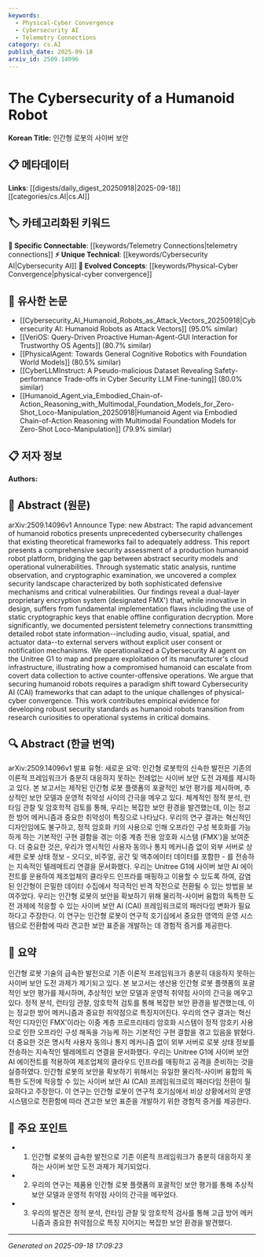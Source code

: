 ```yaml
---
keywords:
  - Physical-Cyber Convergence
  - Cybersecurity AI
  - Telemetry Connections
category: cs.AI
publish_date: 2025-09-18
arxiv_id: 2509.14096
---
```


<!-- KEYWORD_LINKING_METADATA:
{
  "processed_timestamp": "2025-09-22 22:05:31.005005",
  "vocabulary_version": "1.0",
  "selected_keywords": [
    "Physical-Cyber Convergence",
    "Cybersecurity AI",
    "Telemetry Connections"
  ],
  "rejected_keywords": [
    "Humanoid Robots",
    "Proprietary Encryption"
  ],
  "similarity_scores": {
    "Physical-Cyber Convergence": 0.8,
    "Cybersecurity AI": 0.85,
    "Telemetry Connections": 0.78
  },
  "extraction_method": "AI_prompt_based",
  "budget_applied": true
}
-->


# The Cybersecurity of a Humanoid Robot

**Korean Title:** 인간형 로봇의 사이버 보안

## 📋 메타데이터

**Links**: [[digests/daily_digest_20250918|2025-09-18]]   [[categories/cs.AI|cs.AI]]

## 🏷️ 카테고리화된 키워드
**🔗 Specific Connectable**: [[keywords/Telemetry Connections|telemetry connections]]
**⚡ Unique Technical**: [[keywords/Cybersecurity AI|Cybersecurity AI]]
**🚀 Evolved Concepts**: [[keywords/Physical-Cyber Convergence|physical-cyber convergence]]

## 🔗 유사한 논문
- [[Cybersecurity_AI_Humanoid_Robots_as_Attack_Vectors_20250918|Cybersecurity AI: Humanoid Robots as Attack Vectors]] (95.0% similar)
- [[VeriOS: Query-Driven Proactive Human-Agent-GUI Interaction for Trustworthy OS Agents]] (80.7% similar)
- [[PhysicalAgent: Towards General Cognitive Robotics with Foundation World Models]] (80.5% similar)
- [[CyberLLMInstruct: A Pseudo-malicious Dataset Revealing Safety-performance Trade-offs in Cyber Security LLM Fine-tuning]] (80.0% similar)
- [[Humanoid_Agent_via_Embodied_Chain-of-Action_Reasoning_with_Multimodal_Foundation_Models_for_Zero-Shot_Loco-Manipulation_20250918|Humanoid Agent via Embodied Chain-of-Action Reasoning with Multimodal Foundation Models for Zero-Shot Loco-Manipulation]] (79.9% similar)

## 📋 저자 정보

**Authors:** 

## 📄 Abstract (원문)

arXiv:2509.14096v1 Announce Type: new 
Abstract: The rapid advancement of humanoid robotics presents unprecedented cybersecurity challenges that existing theoretical frameworks fail to adequately address. This report presents a comprehensive security assessment of a production humanoid robot platform, bridging the gap between abstract security models and operational vulnerabilities. Through systematic static analysis, runtime observation, and cryptographic examination, we uncovered a complex security landscape characterized by both sophisticated defensive mechanisms and critical vulnerabilities. Our findings reveal a dual-layer proprietary encryption system (designated FMX') that, while innovative in design, suffers from fundamental implementation flaws including the use of static cryptographic keys that enable offline configuration decryption. More significantly, we documented persistent telemetry connections transmitting detailed robot state information--including audio, visual, spatial, and actuator data--to external servers without explicit user consent or notification mechanisms. We operationalized a Cybersecurity AI agent on the Unitree G1 to map and prepare exploitation of its manufacturer's cloud infrastructure, illustrating how a compromised humanoid can escalate from covert data collection to active counter-offensive operations. We argue that securing humanoid robots requires a paradigm shift toward Cybersecurity AI (CAI) frameworks that can adapt to the unique challenges of physical-cyber convergence. This work contributes empirical evidence for developing robust security standards as humanoid robots transition from research curiosities to operational systems in critical domains.

## 🔍 Abstract (한글 번역)

arXiv:2509.14096v1 발표 유형: 새로운
요약: 인간형 로봇학의 신속한 발전은 기존의 이론적 프레임워크가 충분히 대응하지 못하는 전례없는 사이버 보안 도전 과제를 제시하고 있다. 본 보고서는 제작된 인간형 로봇 플랫폼의 포괄적인 보안 평가를 제시하며, 추상적인 보안 모델과 운영적 취약성 사이의 간극을 메우고 있다. 체계적인 정적 분석, 런타임 관찰 및 암호학적 검토를 통해, 우리는 복잡한 보안 환경을 발견했는데, 이는 정교한 방어 메커니즘과 중요한 취약성이 특징으로 나타났다. 우리의 연구 결과는 혁신적인 디자인임에도 불구하고, 정적 암호화 키의 사용으로 인해 오프라인 구성 복호화를 가능하게 하는 기본적인 구현 결함을 겪는 이중 계층 전용 암호화 시스템 (FMX')을 보여준다. 더 중요한 것은, 우리가 명시적인 사용자 동의나 통지 메커니즘 없이 외부 서버로 상세한 로봇 상태 정보 - 오디오, 비주얼, 공간 및 액추에이터 데이터를 포함한 - 를 전송하는 지속적인 텔레메트리 연결을 문서화했다. 우리는 Unitree G1에 사이버 보안 AI 에이전트를 운용하여 제조업체의 클라우드 인프라를 매핑하고 이용할 수 있도록 하여, 감염된 인간형이 은밀한 데이터 수집에서 적극적인 반격 작전으로 전환될 수 있는 방법을 보여주었다. 우리는 인간형 로봇의 보안을 확보하기 위해 물리적-사이버 융합의 독특한 도전 과제에 적응할 수 있는 사이버 보안 AI (CAI) 프레임워크로의 패러다임 변화가 필요하다고 주장한다. 이 연구는 인간형 로봇이 연구적 호기심에서 중요한 영역의 운영 시스템으로 전환함에 따라 견고한 보안 표준을 개발하는 데 경험적 증거를 제공한다.

## 📝 요약

인간형 로봇 기술의 급속한 발전으로 기존 이론적 프레임워크가 충분히 대응하지 못하는 사이버 보안 도전 과제가 제기되고 있다. 본 보고서는 생산용 인간형 로봇 플랫폼의 포괄적인 보안 평가를 제시하며, 추상적인 보안 모델과 운영적 취약점 사이의 간극을 메우고 있다. 정적 분석, 런타임 관찰, 암호학적 검토를 통해 복잡한 보안 환경을 발견했는데, 이는 정교한 방어 메커니즘과 중요한 취약점으로 특징지어진다. 우리의 연구 결과는 혁신적인 디자인인 FMX'이라는 이중 계층 프로프리테리 암호화 시스템이 정적 암호키 사용으로 인한 오프라인 구성 해독을 가능케 하는 기본적인 구현 결함을 겪고 있음을 밝혔다. 더 중요한 것은 명시적 사용자 동의나 통지 메커니즘 없이 외부 서버로 로봇 상태 정보를 전송하는 지속적인 텔레메트리 연결을 문서화했다. 우리는 Unitree G1에 사이버 보안 AI 에이전트를 적용하여 제조업체의 클라우드 인프라를 매핑하고 공격을 준비하는 것을 실증하였다. 인간형 로봇의 보안을 확보하기 위해서는 유일한 물리적-사이버 융합의 독특한 도전에 적응할 수 있는 사이버 보안 AI (CAI) 프레임워크로의 패러다임 전환이 필요하다고 주장한다. 이 연구는 인간형 로봇이 연구적 호기심에서 비상 상황에서의 운영 시스템으로 전환함에 따라 견고한 보안 표준을 개발하기 위한 경험적 증거를 제공한다.

## 🎯 주요 포인트

- 1. 인간형 로봇의 급속한 발전으로 기존 이론적 프레임워크가 충분히 대응하지 못하는 사이버 보안 도전 과제가 제기되었다.

- 2. 우리의 연구는 제품용 인간형 로봇 플랫폼의 포괄적인 보안 평가를 통해 추상적 보안 모델과 운영적 취약점 사이의 간극을 메꾸었다.

- 3. 우리의 발견은 정적 분석, 런타임 관찰 및 암호학적 검사를 통해 고급 방어 메커니즘과 중요한 취약점으로 특징 지어지는 복잡한 보안 환경을 발견했다.

---

*Generated on 2025-09-18 17:09:23*